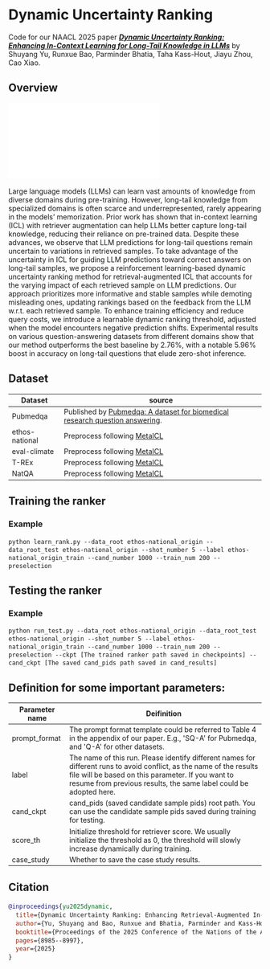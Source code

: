# Dynamic Uncertainty Ranking
Code for our NAACL 2025 paper [***Dynamic Uncertainty Ranking: Enhancing In-Context Learning for Long-Tail Knowledge in LLMs***](https://arxiv.org/abs/2410.23605) by Shuyang Yu, Runxue Bao, Parminder Bhatia, Taha Kass-Hout, Jiayu Zhou, Cao Xiao.

## Overview
![Dynamic Uncertainty Ranking illustration](framework.pdf)

Large language models (LLMs) can learn vast amounts of knowledge from diverse domains during pre-training. However, long-tail knowledge from specialized domains is often scarce
and underrepresented, rarely appearing in the models’ memorization. Prior work has shown that in-context learning (ICL) with retriever
augmentation can help LLMs better capture long-tail knowledge, reducing their reliance on pre-trained data. Despite these advances, we observe that LLM predictions for long-tail questions remain uncertain to variations in retrieved samples. To take advantage of the uncertainty in ICL for guiding LLM predictions toward correct answers on long-tail samples, we propose a reinforcement learning-based dynamic uncertainty ranking method for retrieval-augmented ICL that accounts for the varying impact of each retrieved sample on LLM predictions. Our approach prioritizes more informative and stable samples while demoting misleading ones, updating rankings based on the feedback from the LLM w.r.t. each retrieved sample. To enhance training efficiency and reduce query costs, we introduce a learnable dynamic ranking threshold, adjusted when the model encounters negative prediction shifts. Experimental results on various question-answering datasets from different domains show that our method outperforms the best baseline by 2.76%, with a notable 5.96% boost in accuracy on long-tail questions that elude zero-shot inference.

## Dataset
|Dataset|source|
--|------------
|Pubmedqa| Published by [Pubmedqa: A dataset for biomedical research question answering](https://arxiv.org/abs/1909.06146).|
|ethos-national|Preprocess following [MetaICL](https://arxiv.org/pdf/2110.15943)|
|eval-climate|Preprocess following [MetaICL](https://arxiv.org/pdf/2110.15943)|
|T-REx|Preprocess following [MetaICL](https://arxiv.org/pdf/2110.15943)|
|NatQA|Preprocess following [MetaICL](https://arxiv.org/pdf/2110.15943)|

## Training the ranker
### Example
```
python learn_rank.py --data_root ethos-national_origin --data_root_test ethos-national_origin --shot_number 5 --label ethos-national_origin_train --cand_number 1000 --train_num 200 --preselection
```

## Testing the ranker

### Example
```
python run_test.py --data_root ethos-national_origin --data_root_test ethos-national_origin --shot_number 5 --label ethos-national_origin_train --cand_number 1000 --train_num 200 --preselection --ckpt [The trained ranker path saved in checkpoints] --cand_ckpt [The saved cand_pids path saved in cand_results]
```



## Definition for some important parameters:
|Parameter name | Deifinition|
| ------------- |------------|
|prompt_format|The prompt format template could be referred to Table 4 in the appendix of our paper. E.g., 'SQ-A' for Pubmedqa, and 'Q-A' for other datasets.|
|label|The name of this run. Please identify different names for different runs to avoid conflict, as the name of the results file will be based on this parameter. If you want to resume from previous results, the same label could be adopted here.|
|cand_ckpt|cand_pids (saved candidate sample pids) root path. You can use the candidate sample pids saved during training for testing.|
|score_th|Initialize threshold for retriever score. We usually initialize the threshold as 0, the threshold will slowly increase dynamically during training.|
|case_study|Whether to save the case study results.|


## Citation

```bibtex
@inproceedings{yu2025dynamic,
  title={Dynamic Uncertainty Ranking: Enhancing Retrieval-Augmented In-Context Learning for Long-Tail Knowledge in LLMs},
  author={Yu, Shuyang and Bao, Runxue and Bhatia, Parminder and Kass-Hout, Taha and Zhou, Jiayu and Xiao, Cao},
  booktitle={Proceedings of the 2025 Conference of the Nations of the Americas Chapter of the Association for Computational Linguistics: Human Language Technologies (Volume 1: Long Papers)},
  pages={8985--8997},
  year={2025}
}
```


